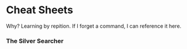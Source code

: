 # Cheat Sheets

Why? Learning by repition. If I forget a command, I can reference it here.


### The Silver Searcher

